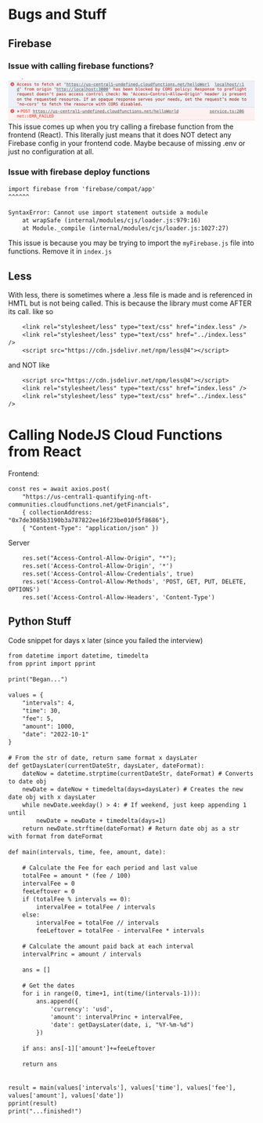 # Bugs and Stuff

## Firebase

### Issue with calling firebase functions?

![img](./img.png)
This issue comes up when you try calling a firebase function from the frontend (React). This literally just means that it does NOT detect any Firebase config in your frontend code. Maybe because of missing .env or just no configuration at all.


### Issue with firebase deploy functions
```
import firebase from 'firebase/compat/app'
^^^^^^

SyntaxError: Cannot use import statement outside a module
    at wrapSafe (internal/modules/cjs/loader.js:979:16)
    at Module._compile (internal/modules/cjs/loader.js:1027:27)
```

This issue is because you may be trying to import the `myFirebase.js` file into functions. Remove it in `index.js`



## Less
With less, there is sometimes where a .less file is made and is referenced in HMTL but is not being called. This is because the <less> library must come AFTER its call. like so
```
    <link rel="stylesheet/less" type="text/css" href="index.less" />
    <link rel="stylesheet/less" type="text/css" href="../index.less" />
    <script src="https://cdn.jsdelivr.net/npm/less@4"></script>
 ```
 and NOT like
```
    <script src="https://cdn.jsdelivr.net/npm/less@4"></script>
    <link rel="stylesheet/less" type="text/css" href="index.less" />
    <link rel="stylesheet/less" type="text/css" href="../index.less" />
 ```
    
# Calling NodeJS Cloud Functions from React
Frontend:
```
const res = await axios.post(
    "https://us-central1-quantifying-nft-communities.cloudfunctions.net/getFinancials", 
    { collectionAddress: "0x7de3085b3190b3a787822ee16f23be010f5f8686"}, 
    { "Content-Type": "application/json" })
```
Server
```
    res.set("Access-Control-Allow-Origin", "*");
    res.set('Access-Control-Allow-Origin', '*')
    res.set('Access-Control-Allow-Credentials', true)
    res.set('Access-Control-Allow-Methods', 'POST, GET, PUT, DELETE, OPTIONS')
    res.set('Access-Control-Allow-Headers', 'Content-Type')
```
    
    
## Python Stuff
Code snippet for days x later (since you failed the interview)
```
from datetime import datetime, timedelta
from pprint import pprint

print("Began...")

values = {
    "intervals": 4,
    "time": 30,
    "fee": 5,
    "amount": 1000,
    "date": "2022-10-1"
}

# From the str of date, return same format x daysLater
def getDaysLater(currentDateStr, daysLater, dateFormat):
    dateNow = datetime.strptime(currentDateStr, dateFormat) # Converts to date obj
    newDate = dateNow + timedelta(days=daysLater) # Creates the new date obj with x daysLater
    while newDate.weekday() > 4: # If weekend, just keep appending 1 until
        newDate = newDate + timedelta(days=1)
    return newDate.strftime(dateFormat) # Return date obj as a str with format from dateFormat

def main(intervals, time, fee, amount, date):
    
    # Calculate the Fee for each period and last value
    totalFee = amount * (fee / 100)
    intervalFee = 0
    feeLeftover = 0
    if (totalFee % intervals == 0):
        intervalFee = totalFee / intervals
    else:
        intervalFee = totalFee // intervals
        feeLeftover = totalFee - intervalFee * intervals
    
    # Calculate the amount paid back at each interval
    intervalPrinc = amount / intervals
    
    ans = []
    
    # Get the dates
    for i in range(0, time+1, int(time/(intervals-1))):
        ans.append({
            'currency': 'usd',
            'amount': intervalPrinc + intervalFee,
            'date': getDaysLater(date, i, "%Y-%m-%d")
        })
        
    if ans: ans[-1]['amount']+=feeLeftover
    
    return ans


result = main(values['intervals'], values['time'], values['fee'], values['amount'], values['date'])
pprint(result)
print("...finished!")
```
